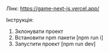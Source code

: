 Лінк:
https://game-next-js.vercel.app/

Інструкція:

1. Зклонувати проект
2. Встановити npm пакети [npm run i]
3. Запустити проект [npm run dev]
